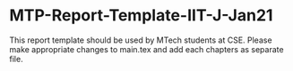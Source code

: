 # MTP-Report-Template-IIT-J-Jan21
This report template should be used by MTech students at CSE. Please make appropriate changes
to main.tex and add each chapters as separate file. 
